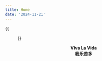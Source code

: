 ```yaml
---
title: Home
date: '2024-11-21'
---
```


{{<figure src="https://upload.wikimedia.org/wikipedia/commons/c/c1/Google_Scholar_home_page.png" title="" width="450">}}

<center><strong>Viva La Vida</strong></center>
<center><strong>我乐苦多</strong></center>